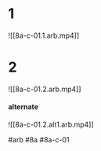 
# 1
![[8a-c-01.1.arb.mp4]]

# 2
![[8a-c-01.2.arb.mp4]]

#### alternate
![[8a-c-01.2.alt1.arb.mp4]]

#arb #8a #8a-c-01